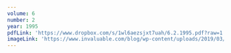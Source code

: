 ```yaml
---
volume: 6
number: 2
year: 1995
pdfLink: 'https://www.dropbox.com/s/1wl6aezsjxt7uah/6.2.1995.pdf?raw=1'
imageLink: 'https://www.invaluable.com/blog/wp-content/uploads/2019/03/buddhist-art-hero.jpg'
---
```

